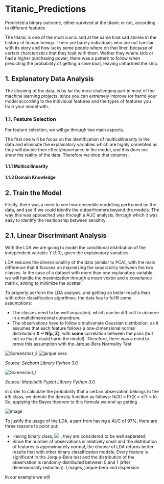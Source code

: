 # Titanic_Predictions
Predicted a binary outcome, either survived at the titanic or not, according to different features

The titanic is one of the most iconic and at the same time sad stories in the history of human beings. There are barely individuals who are not familiar with its story and how lucky some people where on that liner, because of certain charcteristics that they took with them. Wether they where kids or had a higher purchasing power, there was a pattern to follow when predicting the probability of getting a save boat, leaving unharmed the ship.

## 1. Explanatory Data Analysis

The cleaning of the data, is by far the most challenging part in most of the machine learning projects, since you can extremely improve (or harm) your model according to the individual features and the types of features you train your model with.

### 1.1. Feature Selection

For feature selection, we will go through two main aspects.

The first one will be focus on the identification of multicollinearity in the data and eliminate the explainatory variables which are highly correlated as they will double their effect/importance in the model, and this does not show the reality of the data. Therefore we drop that columns.


#### 1.1.1 Multicollinearity


#### 1.1.2 Domain Knowledge


## 2. Train the Model

Firstly, there was a need to see how ensemble modelling perfromed on the data, and see if we could identfy the outperfromers beyond the models. The way this was appoached was through a AUC analysis, through which it was easy to identify the realtionship between sensitity


## 2.1. Linear Discriminant Analysis

With the LDA we are going to model the conditional distribution of the independent variable Y (1,0), given the explainatory variables.

LDA reduces the dimensionallity of the data (similar to PCA), with the main difference that it focuses on maximizing the separability between the two classes.
In the case of a dataset with more than one explanatory variable, we will handle the maximization through a mean vextor and a covariance matrix, aiming to minimize the scatter.

To properly perform the LDA analysis, and getting so better results than with other classification algorithms, the data has to fullfil some assumptions:

* The classes need to be well separated, which can be difficult to observe in a multidimensional cunundrum.
* The observations have to follow a mulivariate Gaussian distribution, as it assumes that each feature follows a one-dimensional normal distribution **X ∼ N(μ, Σ)**, with **some** correlation between the pairs (but not so that it could harm the model). Therefore, there was a need to prove this assumption with the Jarque-Bera Normality Test.


![Screenshot_2](https://user-images.githubusercontent.com/67901472/143683714-b9fecc0f-4ecf-4ed8-aed7-8eeb4f73a739.png)    ![jarque bera](https://user-images.githubusercontent.com/67901472/143683856-ab8c8e00-d412-4ca3-8932-5c60c80f4ed8.png)


_Source: Seaborn Library Python 3.0._

![Screenshot_1](https://user-images.githubusercontent.com/67901472/143683719-5d7ca72d-5478-4c43-9765-1856218aeca2.png)

_Source: Matplotlib Pyplot Library Python 3.0._

in order to calculate the probability that a certain observation belongs to the _kth_ class, we denote the density function as follows: fk(X) ≡ Pr(X = x|Y = k). So, applying the Bayes theorem to this formula we end up getting 

![image](https://user-images.githubusercontent.com/67901472/143683703-e174f414-ecba-4c3f-b0d5-e6e486cbdfa3.png) 




To justify the usage of the LDA, a part from having a AUC of 97%, there are three reasons to point put:
* Having binary class, <img src="https://render.githubusercontent.com/render/math?math=Y (0, 1)"> , they are considered to be well separated
* Since the number of observations is relatively small and the distribution of features is approximatelly normal, the choose of LDA returns better results that with other binary classification models. Every feature is significant in the Jarque-Bera test and the distribution of the observation is randomly distributed between 0 and 1 (after dimensionality reduction).
I,mages, jarque-bera and dispersion



In our example we will




